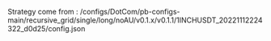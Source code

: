 Strategy come from : /configs/DotCom/pb-configs-main/recursive_grid/single/long/noAU/v0.1.x/v0.1.1/1INCHUSDT_20221112224322_d0d25/config.json